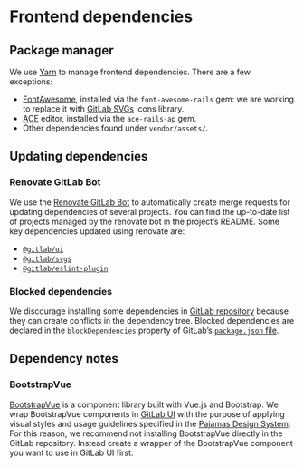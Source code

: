 # Frontend dependencies

## Package manager

We use [Yarn](https://yarnpkg.com/) to manage frontend dependencies. There are a few exceptions:

- [FontAwesome](https://fontawesome.com/), installed via the `font-awesome-rails` gem: we are working to replace it with
  [GitLab SVGs](https://gitlab-org.gitlab.io/gitlab-svgs/) icons library.
- [ACE](https://ace.c9.io/) editor, installed via the `ace-rails-ap` gem.
- Other dependencies found under `vendor/assets/`.

## Updating dependencies

### Renovate GitLab Bot

We use the [Renovate GitLab Bot](https://gitlab.com/gitlab-org/frontend/renovate-gitlab-bot) to
automatically create merge requests for updating dependencies of several projects. You can find the
up-to-date list of projects managed by the renovate bot in the project’s README. Some key dependencies
updated using renovate are:

- [`@gitlab/ui`](https://gitlab.com/gitlab-org/gitlab-ui)
- [`@gitlab/svgs`](https://gitlab.com/gitlab-org/gitlab-svgs)
- [`@gitlab/eslint-plugin`](https://gitlab.com/gitlab-org/frontend/eslint-plugin)

### Blocked dependencies

We discourage installing some dependencies in [GitLab repository](https://gitlab.com/gitlab-org/gitlab)
because they can create conflicts in the dependency tree. Blocked dependencies are declared in the
`blockDependencies` property of GitLab’s [`package.json` file](https://gitlab.com/gitlab-org/gitlab/-/blob/master/package.json).

## Dependency notes

### BootstrapVue

[BootstrapVue](https://bootstrap-vue.org/) is a component library built with Vue.js and Bootstrap.
We wrap BootstrapVue components in [GitLab UI](https://gitlab.com/gitlab-org/gitlab-ui/) with the
purpose of applying visual styles and usage guidelines specified in the
[Pajamas Design System](https://design.gitlab.com/). For this reason, we recommend not installing
BootstrapVue directly in the GitLab repository. Instead create a wrapper of the BootstrapVue
component you want to use in GitLab UI first.
